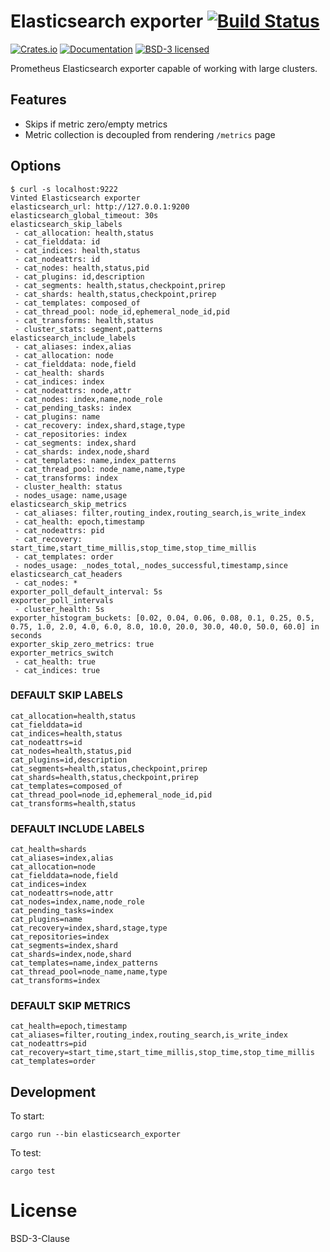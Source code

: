 # Elasticsearch exporter [![Build Status](https://travis-ci.org/vinted/elasticsearch_exporter-rs.svg?branch=master)](https://travis-ci.org/vinted/elasticsearch_exporter-rs)

[![Crates.io][crates-badge]][crates-url]
[![Documentation][docs-badge]][docs-url]
[![BSD-3 licensed][bsd-badge]][bsd-url]

[crates-badge]: https://img.shields.io/crates/v/elasticsearch_exporter.svg
[crates-url]: https://crates.io/crates/elasticsearch_exporter
[docs-badge]: https://docs.rs/elasticsearch_exporter/badge.svg
[docs-url]: https://docs.rs/elasticsearch_exporter
[bsd-badge]: https://img.shields.io/badge/license-bsd-3.svg
[bsd-url]: LICENSE

Prometheus Elasticsearch exporter capable of working with large clusters.

## Features

 - Skips if metric zero/empty metrics
 - Metric collection is decoupled from rendering `/metrics` page

## Options

```shell
$ curl -s localhost:9222
Vinted Elasticsearch exporter
elasticsearch_url: http://127.0.0.1:9200
elasticsearch_global_timeout: 30s
elasticsearch_skip_labels
 - cat_allocation: health,status
 - cat_fielddata: id
 - cat_indices: health,status
 - cat_nodeattrs: id
 - cat_nodes: health,status,pid
 - cat_plugins: id,description
 - cat_segments: health,status,checkpoint,prirep
 - cat_shards: health,status,checkpoint,prirep
 - cat_templates: composed_of
 - cat_thread_pool: node_id,ephemeral_node_id,pid
 - cat_transforms: health,status
 - cluster_stats: segment,patterns
elasticsearch_include_labels
 - cat_aliases: index,alias
 - cat_allocation: node
 - cat_fielddata: node,field
 - cat_health: shards
 - cat_indices: index
 - cat_nodeattrs: node,attr
 - cat_nodes: index,name,node_role
 - cat_pending_tasks: index
 - cat_plugins: name
 - cat_recovery: index,shard,stage,type
 - cat_repositories: index
 - cat_segments: index,shard
 - cat_shards: index,node,shard
 - cat_templates: name,index_patterns
 - cat_thread_pool: node_name,name,type
 - cat_transforms: index
 - cluster_health: status
 - nodes_usage: name,usage
elasticsearch_skip_metrics
 - cat_aliases: filter,routing_index,routing_search,is_write_index
 - cat_health: epoch,timestamp
 - cat_nodeattrs: pid
 - cat_recovery: start_time,start_time_millis,stop_time,stop_time_millis
 - cat_templates: order
 - nodes_usage: _nodes_total,_nodes_successful,timestamp,since
elasticsearch_cat_headers
 - cat_nodes: *
exporter_poll_default_interval: 5s
exporter_poll_intervals
 - cluster_health: 5s
exporter_histogram_buckets: [0.02, 0.04, 0.06, 0.08, 0.1, 0.25, 0.5, 0.75, 1.0, 2.0, 4.0, 6.0, 8.0, 10.0, 20.0, 30.0, 40.0, 50.0, 60.0] in seconds
exporter_skip_zero_metrics: true
exporter_metrics_switch
 - cat_health: true
 - cat_indices: true
```

### DEFAULT SKIP LABELS

```
cat_allocation=health,status
cat_fielddata=id
cat_indices=health,status
cat_nodeattrs=id
cat_nodes=health,status,pid
cat_plugins=id,description
cat_segments=health,status,checkpoint,prirep
cat_shards=health,status,checkpoint,prirep
cat_templates=composed_of
cat_thread_pool=node_id,ephemeral_node_id,pid
cat_transforms=health,status
```


### DEFAULT INCLUDE LABELS

```
cat_health=shards
cat_aliases=index,alias
cat_allocation=node
cat_fielddata=node,field
cat_indices=index
cat_nodeattrs=node,attr
cat_nodes=index,name,node_role
cat_pending_tasks=index
cat_plugins=name
cat_recovery=index,shard,stage,type
cat_repositories=index
cat_segments=index,shard
cat_shards=index,node,shard
cat_templates=name,index_patterns
cat_thread_pool=node_name,name,type
cat_transforms=index
```

### DEFAULT SKIP METRICS

```
cat_health=epoch,timestamp
cat_aliases=filter,routing_index,routing_search,is_write_index
cat_nodeattrs=pid
cat_recovery=start_time,start_time_millis,stop_time,stop_time_millis
cat_templates=order
```

## Development

To start:

```shell
cargo run --bin elasticsearch_exporter
```

To test:

```shell
cargo test
```

# License

BSD-3-Clause
